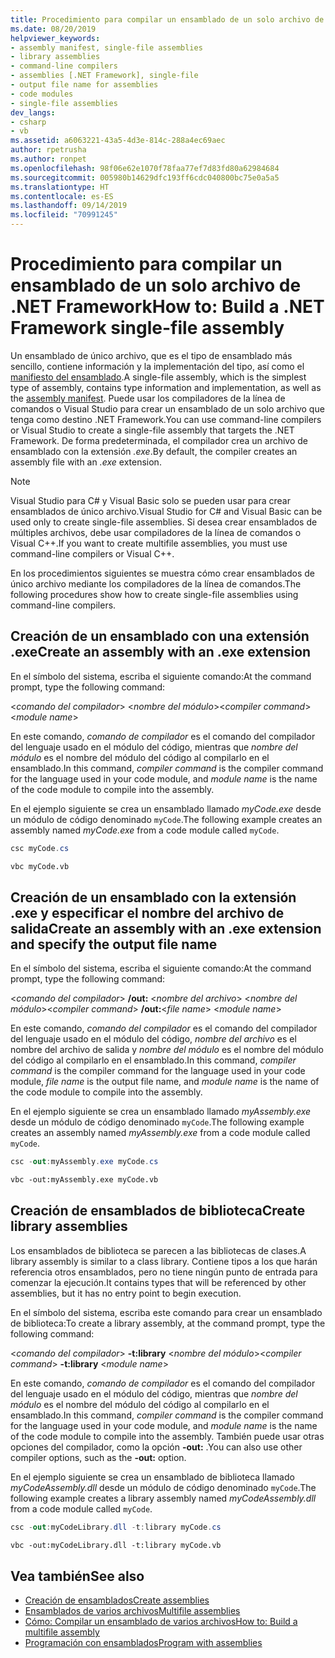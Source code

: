 ```yaml
---
title: Procedimiento para compilar un ensamblado de un solo archivo de .NET Framework
ms.date: 08/20/2019
helpviewer_keywords:
- assembly manifest, single-file assemblies
- library assemblies
- command-line compilers
- assemblies [.NET Framework], single-file
- output file name for assemblies
- code modules
- single-file assemblies
dev_langs:
- csharp
- vb
ms.assetid: a6063221-43a5-4d3e-814c-288a4ec69aec
author: rpetrusha
ms.author: ronpet
ms.openlocfilehash: 98f06e62e1070f78faa77ef7d83fd80a62984684
ms.sourcegitcommit: 005980b14629dfc193ff6cdc040800bc75e0a5a5
ms.translationtype: HT
ms.contentlocale: es-ES
ms.lasthandoff: 09/14/2019
ms.locfileid: "70991245"
---
```

# <a name="how-to-build-a-net-framework-single-file-assembly"></a><span data-ttu-id="b561f-102">Procedimiento para compilar un ensamblado de un solo archivo de .NET Framework</span><span class="sxs-lookup"><span data-stu-id="b561f-102">How to: Build a .NET Framework single-file assembly</span></span>

<span data-ttu-id="b561f-103">Un ensamblado de único archivo, que es el tipo de ensamblado más sencillo, contiene información y la implementación del tipo, así como el [manifiesto del ensamblado](../../standard/assembly/manifest.md).</span><span class="sxs-lookup"><span data-stu-id="b561f-103">A single-file assembly, which is the simplest type of assembly, contains type information and implementation, as well as the [assembly manifest](../../standard/assembly/manifest.md).</span></span> <span data-ttu-id="b561f-104">Puede usar los compiladores de la línea de comandos o Visual Studio para crear un ensamblado de un solo archivo que tenga como destino .NET Framework.</span><span class="sxs-lookup"><span data-stu-id="b561f-104">You can use command-line compilers or Visual Studio to create a single-file assembly that targets the .NET Framework.</span></span> <span data-ttu-id="b561f-105">De forma predeterminada, el compilador crea un archivo de ensamblado con la extensión *.exe*.</span><span class="sxs-lookup"><span data-stu-id="b561f-105">By default, the compiler creates an assembly file with an *.exe* extension.</span></span>

> [!NOTE]
> <span data-ttu-id="b561f-106">Visual Studio para C# y Visual Basic solo se pueden usar para crear ensamblados de único archivo.</span><span class="sxs-lookup"><span data-stu-id="b561f-106">Visual Studio for C# and Visual Basic can be used only to create single-file assemblies.</span></span> <span data-ttu-id="b561f-107">Si desea crear ensamblados de múltiples archivos, debe usar compiladores de la línea de comandos o Visual C++.</span><span class="sxs-lookup"><span data-stu-id="b561f-107">If you want to create multifile assemblies, you must use command-line compilers or Visual C++.</span></span>

<span data-ttu-id="b561f-108">En los procedimientos siguientes se muestra cómo crear ensamblados de único archivo mediante los compiladores de la línea de comandos.</span><span class="sxs-lookup"><span data-stu-id="b561f-108">The following procedures show how to create single-file assemblies using command-line compilers.</span></span>

## <a name="create-an-assembly-with-an-exe-extension"></a><span data-ttu-id="b561f-109">Creación de un ensamblado con una extensión .exe</span><span class="sxs-lookup"><span data-stu-id="b561f-109">Create an assembly with an .exe extension</span></span>

<span data-ttu-id="b561f-110">En el símbolo del sistema, escriba el siguiente comando:</span><span class="sxs-lookup"><span data-stu-id="b561f-110">At the command prompt, type the following command:</span></span>

<span data-ttu-id="b561f-111">\<*comando del compilador*> \<*nombre del módulo*></span><span class="sxs-lookup"><span data-stu-id="b561f-111">\<*compiler command*> \<*module name*></span></span>

<span data-ttu-id="b561f-112">En este comando, *comando de compilador* es el comando del compilador del lenguaje usado en el módulo del código, mientras que *nombre del módulo* es el nombre del módulo del código al compilarlo en el ensamblado.</span><span class="sxs-lookup"><span data-stu-id="b561f-112">In this command, *compiler command* is the compiler command for the language used in your code module, and *module name* is the name of the code module to compile into the assembly.</span></span>

<span data-ttu-id="b561f-113">En el ejemplo siguiente se crea un ensamblado llamado *myCode.exe* desde un módulo de código denominado `myCode`.</span><span class="sxs-lookup"><span data-stu-id="b561f-113">The following example creates an assembly named *myCode.exe* from a code module called `myCode`.</span></span>

```csharp
csc myCode.cs
```

```vb
vbc myCode.vb
```

## <a name="create-an-assembly-with-an-exe-extension-and-specify-the-output-file-name"></a><span data-ttu-id="b561f-114">Creación de un ensamblado con la extensión .exe y especificar el nombre del archivo de salida</span><span class="sxs-lookup"><span data-stu-id="b561f-114">Create an assembly with an .exe extension and specify the output file name</span></span>

<span data-ttu-id="b561f-115">En el símbolo del sistema, escriba el siguiente comando:</span><span class="sxs-lookup"><span data-stu-id="b561f-115">At the command prompt, type the following command:</span></span>

<span data-ttu-id="b561f-116">\<*comando del compilador*>  **/out:** \<*nombre del archivo*> \<*nombre del módulo*></span><span class="sxs-lookup"><span data-stu-id="b561f-116">\<*compiler command*> **/out:**\<*file name*> \<*module name*></span></span>

<span data-ttu-id="b561f-117">En este comando, *comando del compilador* es el comando del compilador del lenguaje usado en el módulo del código, *nombre del archivo* es el nombre del archivo de salida y *nombre del módulo* es el nombre del módulo del código al compilarlo en el ensamblado.</span><span class="sxs-lookup"><span data-stu-id="b561f-117">In this command, *compiler command* is the compiler command for the language used in your code module, *file name* is the output file name, and *module name* is the name of the code module to compile into the assembly.</span></span>

<span data-ttu-id="b561f-118">En el ejemplo siguiente se crea un ensamblado llamado *myAssembly.exe* desde un módulo de código denominado `myCode`.</span><span class="sxs-lookup"><span data-stu-id="b561f-118">The following example creates an assembly named *myAssembly.exe* from a code module called `myCode`.</span></span>

```csharp
csc -out:myAssembly.exe myCode.cs
```

```vb
vbc -out:myAssembly.exe myCode.vb
```

## <a name="create-library-assemblies"></a><span data-ttu-id="b561f-119">Creación de ensamblados de biblioteca</span><span class="sxs-lookup"><span data-stu-id="b561f-119">Create library assemblies</span></span>
 <span data-ttu-id="b561f-120">Los ensamblados de biblioteca se parecen a las bibliotecas de clases.</span><span class="sxs-lookup"><span data-stu-id="b561f-120">A library assembly is similar to a class library.</span></span> <span data-ttu-id="b561f-121">Contiene tipos a los que harán referencia otros ensamblados, pero no tiene ningún punto de entrada para comenzar la ejecución.</span><span class="sxs-lookup"><span data-stu-id="b561f-121">It contains types that will be referenced by other assemblies, but it has no entry point to begin execution.</span></span>

<span data-ttu-id="b561f-122">En el símbolo del sistema, escriba este comando para crear un ensamblado de biblioteca:</span><span class="sxs-lookup"><span data-stu-id="b561f-122">To create a library assembly, at the command prompt, type the following command:</span></span>

<span data-ttu-id="b561f-123">\<*comando del compilador*>  **-t:library** \<*nombre del módulo*></span><span class="sxs-lookup"><span data-stu-id="b561f-123">\<*compiler command*> **-t:library** \<*module name*></span></span>

<span data-ttu-id="b561f-124">En este comando, *comando de compilador* es el comando del compilador del lenguaje usado en el módulo del código, mientras que *nombre del módulo* es el nombre del módulo del código al compilarlo en el ensamblado.</span><span class="sxs-lookup"><span data-stu-id="b561f-124">In this command, *compiler command* is the compiler command for the language used in your code module, and *module name* is the name of the code module to compile into the assembly.</span></span> <span data-ttu-id="b561f-125">También puede usar otras opciones del compilador, como la opción **-out:** .</span><span class="sxs-lookup"><span data-stu-id="b561f-125">You can also use other compiler options, such as the **-out:** option.</span></span>

<span data-ttu-id="b561f-126">En el ejemplo siguiente se crea un ensamblado de biblioteca llamado *myCodeAssembly.dll* desde un módulo de código denominado `myCode`.</span><span class="sxs-lookup"><span data-stu-id="b561f-126">The following example creates a library assembly named *myCodeAssembly.dll* from a code module called `myCode`.</span></span>

```csharp
csc -out:myCodeLibrary.dll -t:library myCode.cs
```

```vb
vbc -out:myCodeLibrary.dll -t:library myCode.vb
```

## <a name="see-also"></a><span data-ttu-id="b561f-127">Vea también</span><span class="sxs-lookup"><span data-stu-id="b561f-127">See also</span></span>

- [<span data-ttu-id="b561f-128">Creación de ensamblados</span><span class="sxs-lookup"><span data-stu-id="b561f-128">Create assemblies</span></span>](../../standard/assembly/create.md)
- [<span data-ttu-id="b561f-129">Ensamblados de varios archivos</span><span class="sxs-lookup"><span data-stu-id="b561f-129">Multifile assemblies</span></span>](multifile-assemblies.md)
- [<span data-ttu-id="b561f-130">Cómo: Compilar un ensamblado de varios archivos</span><span class="sxs-lookup"><span data-stu-id="b561f-130">How to: Build a multifile assembly</span></span>](build-multifile-assembly.md)
- [<span data-ttu-id="b561f-131">Programación con ensamblados</span><span class="sxs-lookup"><span data-stu-id="b561f-131">Program with assemblies</span></span>](../../standard/assembly/program.md)
